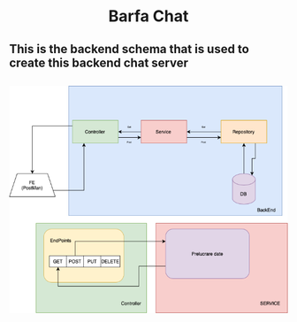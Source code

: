 <h1 align="center">Barfa Chat</h1>
<h2>This is the backend schema that is used to create this backend chat server<h2>
<img src="readmeResorces/BackendSchema.png" align="center">
